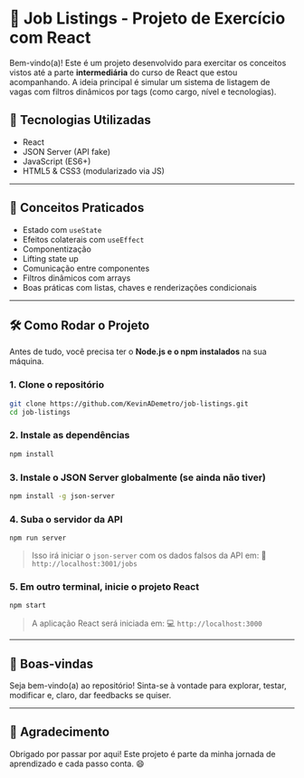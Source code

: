 # 💼 Job Listings - Projeto de Exercício com React

Bem-vindo(a)! Este é um projeto desenvolvido para exercitar os conceitos vistos até a parte **intermediária** do curso de React que estou acompanhando. A ideia principal é simular um sistema de listagem de vagas com filtros dinâmicos por tags (como cargo, nível e tecnologias).

## 🚀 Tecnologias Utilizadas

- React
- JSON Server (API fake)
- JavaScript (ES6+)
- HTML5 & CSS3 (modularizado via JS)

---

## 🧠 Conceitos Praticados

- Estado com `useState`
- Efeitos colaterais com `useEffect`
- Componentização
- Lifting state up
- Comunicação entre componentes
- Filtros dinâmicos com arrays
- Boas práticas com listas, chaves e renderizações condicionais

---

## 🛠️ Como Rodar o Projeto

Antes de tudo, você precisa ter o **Node.js e o npm instalados** na sua máquina.

### 1. Clone o repositório

```bash
git clone https://github.com/KevinADemetro/job-listings.git
cd job-listings
```

### 2. Instale as dependências

```bash
npm install
```

### 3. Instale o JSON Server globalmente (se ainda não tiver)

```bash
npm install -g json-server
```

### 4. Suba o servidor da API

```bash
npm run server
```

> Isso irá iniciar o `json-server` com os dados falsos da API em:
> 📡 `http://localhost:3001/jobs`

### 5. Em outro terminal, inicie o projeto React

```bash
npm start
```

> A aplicação React será iniciada em:
> 💻 `http://localhost:3000`

---

## 👋 Boas-vindas

Seja bem-vindo(a) ao repositório!
Sinta-se à vontade para explorar, testar, modificar e, claro, dar feedbacks se quiser.

---

## 🙏 Agradecimento

Obrigado por passar por aqui! Este projeto é parte da minha jornada de aprendizado e cada passo conta. 😄
